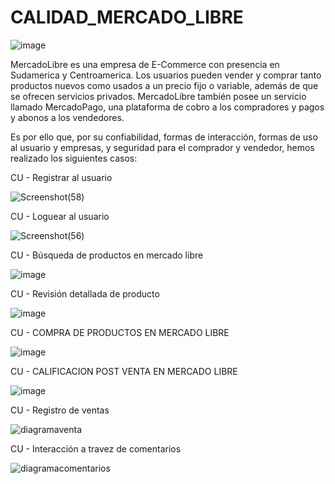 # CALIDAD_MERCADO_LIBRE

![image](https://user-images.githubusercontent.com/92561404/137435438-834217ee-b021-4d38-9ebf-5193bd53b490.png)

MercadoLibre es una empresa de E-Commerce con presencia en Sudamerica y Centroamerica. Los usuarios pueden vender y comprar tanto productos nuevos como usados a un precio fijo o variable, además de que se ofrecen servicios privados. MercadoLibre también posee un servicio llamado MercadoPago, una plataforma de cobro a los compradores y pagos y abonos a los vendedores.

Es por ello que, por su confiabilidad, formas de interacción, formas de uso al usuario y empresas, y seguridad para el comprador y vendedor, hemos realizado los siguientes casos:

CU - Registrar al usuario

![Screenshot(58)](https://user-images.githubusercontent.com/64567006/137435269-8d05fb9f-6d91-4ab0-9501-59d55d2450bb.png)


CU - Loguear al usuario

![Screenshot(56)](https://user-images.githubusercontent.com/64567006/137435210-11b16f71-cc49-45a8-9f73-9567f97d0fbe.png)




CU - Búsqueda de productos en mercado libre

![image](https://user-images.githubusercontent.com/92562723/137436050-d2b78095-745e-478e-9287-7ff36b7fb06c.png)


CU - Revisión detallada de producto

![image](https://user-images.githubusercontent.com/92562723/137569168-8fd6ca68-d1e1-404f-9c2a-4f46812b1b0a.png)


CU - COMPRA DE PRODUCTOS EN MERCADO LIBRE

![image](https://user-images.githubusercontent.com/92561404/137434156-13493419-7ea3-4a96-a03c-d3567ee79a42.png)


CU - CALIFICACION POST VENTA EN MERCADO LIBRE

![image](https://user-images.githubusercontent.com/92561404/137434987-7fbe2ab8-35bd-4c13-80b6-47b90c7faa7c.png)


CU - Registro de ventas

![diagramaventa](https://user-images.githubusercontent.com/92562970/137568731-7d5c9a40-8412-4282-bb0a-202e94eeda0e.png)


CU - Interacción a travez de comentarios

![diagramacomentarios](https://user-images.githubusercontent.com/92562970/137569028-4bf8d99c-ac24-4d3a-93fc-93d8447aa65a.png)


